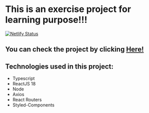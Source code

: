 # This is an exercise project for learning purpose!!!

[![Netlify Status](https://api.netlify.com/api/v1/badges/154918cc-0705-4db0-84b6-daa85dc10e9c/deploy-status)](https://app.netlify.com/sites/react-jsonplaceholder-albums-project/deploys)

## You can check the project by clicking [Here!](https://react-jsonplaceholder-albums-project.netlify.app/)

## Technologies used in this project:

- Typescript
- ReactJS 18
- Node
- Axios
- React Routers
- Styled-Components